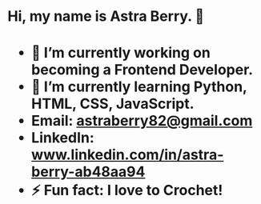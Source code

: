<h1 align-"center">Hi, my name is Astra Berry. 👋<h1>

- 🔭 I’m currently working on becoming a Frontend Developer.
- 🌱 I’m currently learning Python, HTML, CSS, JavaScript.
- Email: astraberry82@gmail.com
- LinkedIn: www.linkedin.com/in/astra-berry-ab48aa94
- ⚡ Fun fact: I love to Crochet!
